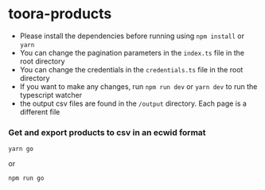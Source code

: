 # toora-products

- Please install the dependencies before running using ```npm install``` or ```yarn```
- You can change the pagination parameters in the ```index.ts``` file in the root directory
- You can change the credentials in the ```credentials.ts``` file in the root directory
- If you want to make any changes, run ```npm run dev``` or ```yarn dev``` to run the typescript watcher
- the output csv files are found in the ```/output``` directory. Each page is a different file

### Get and export products to csv in an ecwid format
```
yarn go
```
or
```
npm run go
```
